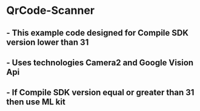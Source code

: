 # QrCode-Scanner
## - This  example  code  designed  for  Compile  SDK  version  lower  than  31
## - Uses  technologies  Camera2  and  Google  Vision  Api
## - If  Compile  SDK  version  equal  or  greater  than  31  then  use  ML kit
